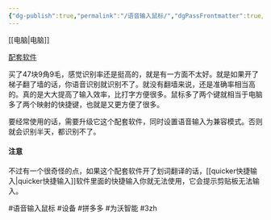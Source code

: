 ```yaml
---
{"dg-publish":true,"permalink":"/语音输入鼠标/","dgPassFrontmatter":true,"noteIcon":""}
---
```



[[电脑\|电脑]]

[配套软件](https://www.miclink.net/MDL/)

买了47块9角9毛，感觉识别率还是挺高的，就是有一方面不太好。就是如果开了梯子翻了墙的话，你语音识别就识别不了。就没有翻墙来说，还是准确率相当高的。真的是大大提高了输入效率，比打字方便很多。鼠标多了两个键就相当于电脑多了两个映射的快捷键，也就是又更方便了很多。

要经常使用的话，需要升级它这个配套软件，同时设置语音输入为兼容模式。否则就会识别半天，都识别不了。
#### 注意
不过有一个很奇怪的点，如果这个配套软件开了划词翻译的话，[[quicker快捷输入\|quicker快捷输入]]软件里面的快捷输入你就无法使用，它会提示剪贴板无法输入。

#语音输入鼠标 #设备 #拼多多 #为沃智能 #3zh 